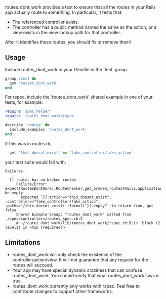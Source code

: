 routes_dont_work provides a test to ensure that all the routes in your Rails app actually route to something. In
particular, it tests that:

- The referenced controller exists.
- The controller has a public method named the same as the action, or a view exists in the view lookup path for that
controller.

After it identifies these routes, you should fix or remove them!

## Usage

Include routes_dont_work in your Gemfile in the 'test' group.
```ruby
group :test do
  gem 'routes_dont_work'
end
```

For rspec, include the 'routes_dont_work' shared example in one of your tests, for example:

```ruby
require 'spec_helper'
require 'routes_dont_work/rspec'

describe 'routes' do
  include_examples 'routes_dont_work'
end
```

If this was in routes.rb,

```ruby
  get 'this_doesnt_exist' => 'fake_controller/fake_action'
```

your test suite would fail with:

```
Failures:

  1) routes has no broken routes
     Failure/Error: expect(RoutesDontWork::RouteChecker.get_broken_routes(Rails.application)).to be_empty
       expected `[{:action=>"this_doesnt_exist", :controller=>"fake_controller/fake_action", :path=>"/this_doesnt_exist(.:format)"}].empty?` to return true, got false
     Shared Example Group: "routes_dont_work" called from ./spec/controllers/routes_spec.rb:5
     # ~/routes_dont_work/lib/routes_dont_work/rspec.rb:5:in `block (2 levels) in <top (required)>'
```


## Limitations

- routes_dont_work will only check the existence of the controller/action/view. It will not guarantee that any request for
the routes will succeed.
- Your app may have special dynamic craziness that can confuse routes_dont_work. You should verify that what
routes_dont_work says is true.
- routes_dont_work currently only works with rspec. Feel free to contribute changes to support other frameworks.
